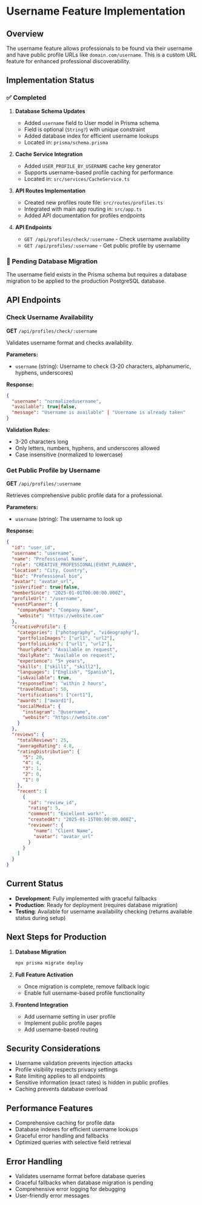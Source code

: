 # Username Feature Implementation

## Overview
The username feature allows professionals to be found via their username and have public profile URLs like `domain.com/username`. This is a custom URL feature for enhanced professional discoverability.

## Implementation Status

### ✅ Completed
1. **Database Schema Updates**
   - Added `username` field to User model in Prisma schema
   - Field is optional (`String?`) with unique constraint
   - Added database index for efficient username lookups
   - Located in: `prisma/schema.prisma`

2. **Cache Service Integration**
   - Added `USER_PROFILE_BY_USERNAME` cache key generator
   - Supports username-based profile caching for performance
   - Located in: `src/services/CacheService.ts`

3. **API Routes Implementation**
   - Created new profiles route file: `src/routes/profiles.ts`
   - Integrated with main app routing in: `src/app.ts`
   - Added API documentation for profiles endpoints

4. **API Endpoints**
   - `GET /api/profiles/check/:username` - Check username availability
   - `GET /api/profiles/:username` - Get public profile by username

### 🔄 Pending Database Migration
The username field exists in the Prisma schema but requires a database migration to be applied to the production PostgreSQL database.

## API Endpoints

### Check Username Availability
**GET** `/api/profiles/check/:username`

Validates username format and checks availability.

**Parameters:**
- `username` (string): Username to check (3-20 characters, alphanumeric, hyphens, underscores)

**Response:**
```json
{
  "username": "normalizedusername",
  "available": true|false,
  "message": "Username is available" | "Username is already taken"
}
```

**Validation Rules:**
- 3-20 characters long
- Only letters, numbers, hyphens, and underscores allowed
- Case insensitive (normalized to lowercase)

### Get Public Profile by Username
**GET** `/api/profiles/:username`

Retrieves comprehensive public profile data for a professional.

**Parameters:**
- `username` (string): The username to look up

**Response:**
```json
{
  "id": "user_id",
  "username": "username",
  "name": "Professional Name",
  "role": "CREATIVE_PROFESSIONAL|EVENT_PLANNER",
  "location": "City, Country",
  "bio": "Professional bio",
  "avatar": "avatar_url",
  "isVerified": true|false,
  "memberSince": "2025-01-01T00:00:00.000Z",
  "profileUrl": "/username",
  "eventPlanner": {
    "companyName": "Company Name",
    "website": "https://website.com"
  },
  "creativeProfile": {
    "categories": ["photography", "videography"],
    "portfolioImages": ["url1", "url2"],
    "portfolioLinks": ["url1", "url2"],
    "hourlyRate": "Available on request",
    "dailyRate": "Available on request",
    "experience": "5+ years",
    "skills": ["skill1", "skill2"],
    "languages": ["English", "Spanish"],
    "isAvailable": true,
    "responseTime": "within 2 hours",
    "travelRadius": 50,
    "certifications": ["cert1"],
    "awards": ["award1"],
    "socialMedia": {
      "instagram": "@username",
      "website": "https://website.com"
    }
  },
  "reviews": {
    "totalReviews": 25,
    "averageRating": 4.8,
    "ratingDistribution": {
      "5": 20,
      "4": 4,
      "3": 1,
      "2": 0,
      "1": 0
    },
    "recent": [
      {
        "id": "review_id",
        "rating": 5,
        "comment": "Excellent work!",
        "createdAt": "2025-01-15T00:00:00.000Z",
        "reviewer": {
          "name": "Client Name",
          "avatar": "avatar_url"
        }
      }
    ]
  }
}
```

## Current Status
- **Development**: Fully implemented with graceful fallbacks
- **Production**: Ready for deployment (requires database migration)
- **Testing**: Available for username availability checking (returns available status during setup)

## Next Steps for Production

1. **Database Migration**
   ```bash
   npx prisma migrate deploy
   ```

2. **Full Feature Activation**
   - Once migration is complete, remove fallback logic
   - Enable full username-based profile functionality

3. **Frontend Integration**
   - Add username setting in user profile
   - Implement public profile pages
   - Add username-based routing

## Security Considerations
- Username validation prevents injection attacks
- Profile visibility respects privacy settings
- Rate limiting applies to all endpoints
- Sensitive information (exact rates) is hidden in public profiles
- Caching prevents database overload

## Performance Features
- Comprehensive caching for profile data
- Database indexes for efficient username lookups
- Graceful error handling and fallbacks
- Optimized queries with selective field retrieval

## Error Handling
- Validates username format before database queries
- Graceful fallbacks when database migration is pending
- Comprehensive error logging for debugging
- User-friendly error messages
